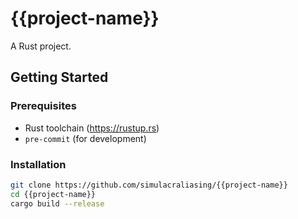 # {{project-name}}

A Rust project.

## Getting Started

### Prerequisites

- Rust toolchain (https://rustup.rs)
- `pre-commit` (for development)

### Installation

```bash
git clone https://github.com/simulacraliasing/{{project-name}}
cd {{project-name}}
cargo build --release
